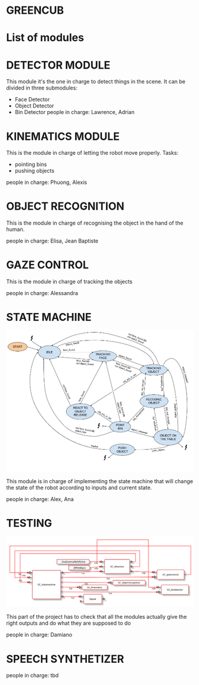 GREENCUB
=============================

# List of modules

# DETECTOR MODULE
This module it's the one in charge to detect things in the scene. It can be divided in three submodules:

- Face Detector
- Object Detector
- Bin Detector
people in charge: Lawrence, Adrian

# KINEMATICS MODULE
This is the module in charge of letting the robot move properly. Tasks:

- pointing bins
- pushing objects

people in charge: Phuong, Alexis

# OBJECT RECOGNITION
This is the module in charge of recognising the object in the hand of the human.

people in charge: Elisa, Jean Baptiste

# GAZE CONTROL
This is the module in charge of tracking the objects

people in charge: Alessandra

# STATE MACHINE

<img src="https://github.com/vvv-school/vvv17-demo-team-green/blob/master/misc/State_Machine_draft.jpg"/>

This module is in charge of implementing the state machine that will change the state of the robot according to inputs and current state.

people in charge: Alex, Ana

# TESTING

<img src="https://github.com/vvv-school/vvv17-demo-team-green/blob/master/misc/XML_file_layout.png"/>

This part of the project has to check that all the modules actually give the right outputs and do what they are supposed to do

people in charge: Damiano

# SPEECH SYNTHETIZER

people in charge: tbd

